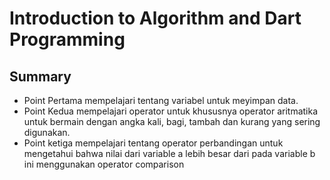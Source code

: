 # Introduction to Algorithm and Dart Programming
## Summary
- Point Pertama mempelajari tentang variabel untuk meyimpan data.
- Point Kedua mempelajari operator untuk khususnya operator aritmatika untuk bermain dengan angka kali, bagi, tambah dan kurang yang sering digunakan.
- Point ketiga mempelajari tentang operator perbandingan untuk mengetahui bahwa nilai dari variable a lebih besar dari pada variable b ini menggunakan operator comparison